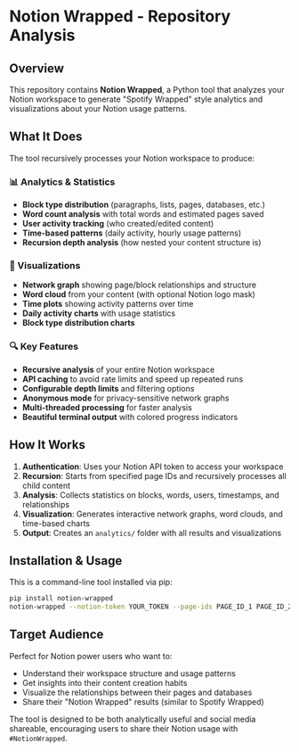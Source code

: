 # Notion Wrapped - Repository Analysis

## Overview
This repository contains **Notion Wrapped**, a Python tool that analyzes your Notion workspace to generate "Spotify Wrapped" style analytics and visualizations about your Notion usage patterns.

## What It Does
The tool recursively processes your Notion workspace to produce:

### 📊 Analytics & Statistics
- **Block type distribution** (paragraphs, lists, pages, databases, etc.)
- **Word count analysis** with total words and estimated pages saved
- **User activity tracking** (who created/edited content)
- **Time-based patterns** (daily activity, hourly usage patterns)
- **Recursion depth analysis** (how nested your content structure is)

### 🎨 Visualizations
- **Network graph** showing page/block relationships and structure
- **Word cloud** from your content (with optional Notion logo mask)
- **Time plots** showing activity patterns over time
- **Daily activity charts** with usage statistics
- **Block type distribution charts**

### 🔍 Key Features
- **Recursive analysis** of your entire Notion workspace
- **API caching** to avoid rate limits and speed up repeated runs
- **Configurable depth limits** and filtering options
- **Anonymous mode** for privacy-sensitive network graphs
- **Multi-threaded processing** for faster analysis
- **Beautiful terminal output** with colored progress indicators

## How It Works
1. **Authentication**: Uses your Notion API token to access your workspace
2. **Recursion**: Starts from specified page IDs and recursively processes all child content
3. **Analysis**: Collects statistics on blocks, words, users, timestamps, and relationships
4. **Visualization**: Generates interactive network graphs, word clouds, and time-based charts
5. **Output**: Creates an `analytics/` folder with all results and visualizations

## Installation & Usage
This is a command-line tool installed via pip:
```bash
pip install notion-wrapped
notion-wrapped --notion-token YOUR_TOKEN --page-ids PAGE_ID_1 PAGE_ID_2
```

## Target Audience
Perfect for Notion power users who want to:
- Understand their workspace structure and usage patterns
- Get insights into their content creation habits
- Visualize the relationships between their pages and databases
- Share their "Notion Wrapped" results (similar to Spotify Wrapped)

The tool is designed to be both analytically useful and social media shareable, encouraging users to share their Notion usage with `#NotionWrapped`.